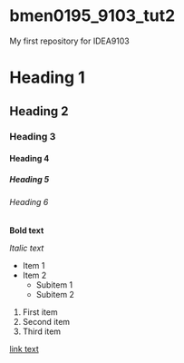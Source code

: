 # bmen0195_9103_tut2

My first repository for IDEA9103

# Heading 1
## Heading 2
### Heading 3
#### Heading 4
##### Heading 5
###### Heading 6

**Bold text**

*Italic text*

- Item 1
- Item 2
  - Subitem 1
  - Subitem 2

1. First item
1. Second item
1. Third item

[link text](https://canvas.sydney.edu.au/)